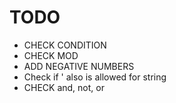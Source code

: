 # TODO
-  CHECK CONDITION
-  CHECK MOD
-  ADD NEGATIVE NUMBERS
-  Check if ' also is allowed for string
-  CHECK and, not, or
